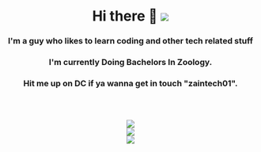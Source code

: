 <h1 align="center">Hi there 👋 <img src="https://gpvc.arturio.dev/zaintech01"></h1>
<h3 align="center">I'm a guy who likes to learn coding and other tech related stuff</h3>
<h3 align="center">I'm currently Doing Bachelors In Zoology.</h3>
<h3 align="center">Hit me up on DC if ya wanna get in touch "zaintech01".</h3>
<br>
<p align="center">
    <br>
    <img src="https://image.myanimelist.net/ui/lE8tiOvlIIbVW-KduqDy33pHtMpZ9KmLK2R5eH3hhMhFd7pq8aDlQHWL763EOCtGUkHeJpKoGHQOFLd73vMoEbJTzCKCYO3Zeh6BCaFP4nM">
    <br>
    <img src="https://github-readme-stats.vercel.app/api?username=zaintech01&show_icons=true&theme=dark&show_owner=true&count_private=true">
    <br>
    <img src="https://github-readme-stats.vercel.app/api/top-langs/?username=zaintech01&theme=dark&layout=compact">
</p>
